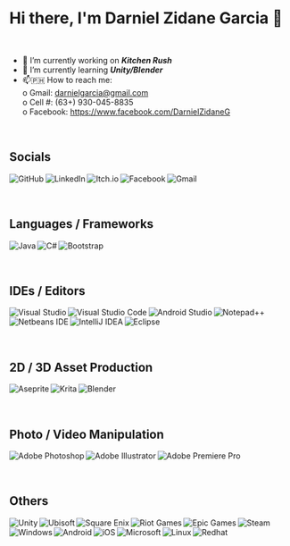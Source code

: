 # Hi there, I'm Darniel Zidane Garcia 👋

</br>

- 🔭 I’m currently working on _**Kitchen Rush**_
- 🌱 I’m currently learning _**Unity/Blender**_ 
- 📫🇵🇭 How to reach me:
  <br>o Gmail: darnielgarcia@gmail.com
  <br>o Cell #: (63+) 930-045-8835
  <br>o Facebook: https://www.facebook.com/DarnielZidaneG

<!-- <img align="left" width ="47%" src="https://github-readme-stats.vercel.app/api?username=D-Zidane-G&show_icons=true&theme=gotham"/>
<img width ="47%" src="https://github-readme-stats.vercel.app/api/top-langs/?username=D-Zidane-G&layout=compact"/> -->

<br><h2> Socials </h2>
<a href = "https://www.github.com/D-Zidane-G/"> <img align="left" alt = "GitHub" src = "https://img.shields.io/badge/github-%23121011.svg?style=for-the-badge&logo=github&logoColor=white" /> </a>
<a href = "https://www.linkedin.com/in/darniel-zidane-garcia/" ><img align="left" alt = "LinkedIn" src = "https://img.shields.io/badge/linkedin-%230077B5.svg?style=for-the-badge&logo=linkedin&logoColor=white" /></a>
<a href = "https://dzg.itch.io" ><img align="left" alt = "Itch.io" src = "https://img.shields.io/badge/Itch-%23FF0B34.svg?style=for-the-badge&logo=Itch.io&logoColor=white" /></a>
<a href = "https://www.facebook.com/DarnielZidaneG" ><img align="left" alt = "Facebook" src = "https://img.shields.io/badge/Facebook-%231877F2.svg?style=for-the-badge&logo=Facebook&logoColor=white"/></a>
<img alt = "Gmail" src = "https://img.shields.io/badge/Gmail-D14836?style=for-the-badge&logo=gmail&logoColor=white" />

<br><h2> Languages / Frameworks </h2>
<img align="left" alt = "Java" src = "https://img.shields.io/badge/java-%23ED8B00.svg?style=for-the-badge&logo=java&logoColor=white"/>
<img align="left" alt = "C#" src = "https://img.shields.io/badge/c%23-%23239120.svg?style=for-the-badge&logo=c-sharp&logoColor=white"/>
<img alt = "Bootstrap" src = "https://img.shields.io/badge/bootstrap-%23563D7C.svg?style=for-the-badge&logo=bootstrap&logoColor=white"/>

<br><h2> IDEs / Editors </h2>
<img align="left" alt = "Visual Studio" src = "https://img.shields.io/badge/Visual%20Studio-5C2D91.svg?style=for-the-badge&logo=visual-studio&logoColor=white"/>
<img align="left" alt = "Visual Studio Code" src = "https://img.shields.io/badge/Visual%20Studio%20Code-0078d7.svg?style=for-the-badge&logo=visual-studio-code&logoColor=white" />
<img align="left" alt = "Android Studio" src = "https://img.shields.io/badge/Android%20Studio-3DDC84.svg?style=for-the-badge&logo=android-studio&logoColor=white" />
<img align="left" alt = "Notepad++" src = "https://img.shields.io/badge/Notepad++-90E59A.svg?style=for-the-badge&logo=notepad%2b%2b&logoColor=black" />
<img align="left" alt = "Netbeans IDE" src = "https://img.shields.io/badge/NetBeansIDE-1B6AC6.svg?style=for-the-badge&logo=apache-netbeans-ide&logoColor=white" />
<img align="left" alt = "IntelliJ IDEA" src = "https://img.shields.io/badge/IntelliJIDEA-000000.svg?style=for-the-badge&logo=intellij-idea&logoColor=white" />
<img alt = "Eclipse" src = "https://img.shields.io/badge/Eclipse-FE7A16.svg?style=for-the-badge&logo=Eclipse&logoColor=white" />  

<br><h2> 2D / 3D Asset Production </h2>
<img align="left" alt = "Aseprite" src = "https://img.shields.io/badge/Aseprite-FFFFFF?style=for-the-badge&logo=Aseprite&logoColor=#7D929E" />
<img align="left" alt = "Krita" src = "https://img.shields.io/badge/Krita-203759?style=for-the-badge&logo=krita&logoColor=EEF37B" />
<img alt = "Blender" src = "https://img.shields.io/badge/blender-%23F5792A.svg?style=for-the-badge&logo=blender&logoColor=white" />

<br><h2> Photo / Video Manipulation </h2>
<img align="left" alt = "Adobe Photoshop" src = "https://img.shields.io/badge/adobe%20photoshop-%2331A8FF.svg?style=for-the-badge&logo=adobe%20photoshop&logoColor=white" />
<img align="left" alt = "Adobe Illustrator" src = "https://img.shields.io/badge/adobe%20illustrator-%23FF9A00.svg?style=for-the-badge&logo=adobe%20illustrator&logoColor=white" />
<img alt = "Adobe Premiere Pro" src = "https://img.shields.io/badge/Adobe%20Premiere%20Pro-9999FF.svg?style=for-the-badge&logo=Adobe%20Premiere%20Pro&logoColor=white" />

<br><h2> Others </h2>
<img align="left" alt = "Unity" src = "https://img.shields.io/badge/unity-%23000000.svg?style=for-the-badge&logo=unity&logoColor=white"/>
<img align="left" alt = "Ubisoft" src = "https://img.shields.io/badge/Ubisoft-%23F5F5F5.svg?style=for-the-badge&logo=Ubisoft&logoColor=black"/>
<img align="left" alt = "Square Enix" src = "https://img.shields.io/badge/SquareEnix-%23ED1C24.svg?style=for-the-badge&logo=SquareEnix&logoColor=white"/>
<img align="left" alt = "Riot Games" src = "https://img.shields.io/badge/riotgames-D32936.svg?style=for-the-badge&logo=riotgames&logoColor=white"/>
<img align="left" alt = "Epic Games" src = "https://img.shields.io/badge/epicgames-%23313131.svg?style=for-the-badge&logo=epicgames&logoColor=white"/>
<img align="left" alt = "Steam" src = "https://img.shields.io/badge/steam-%23000000.svg?style=for-the-badge&logo=steam&logoColor=white"/>
<img align="left" alt = "Windows" src = "https://img.shields.io/badge/Windows-0078D6?style=for-the-badge&logo=windows&logoColor=white" />
<img align="left" alt = "Android" src = "https://img.shields.io/badge/Android-3DDC84?style=for-the-badge&logo=android&logoColor=white" />
<img align="left" alt = "iOS" src = "https://img.shields.io/badge/iOS-000000?style=for-the-badge&logo=ios&logoColor=white" />
<img align="left" alt = "Microsoft" src = "https://img.shields.io/badge/Microsoft-0078D4?style=for-the-badge&logo=microsoft&logoColor=white" />
<img align="left" alt = "Linux" src = "https://img.shields.io/badge/Linux-FCC624?style=for-the-badge&logo=linux&logoColor=black" />
<img alt = "Redhat" src = "https://img.shields.io/badge/Red%20Hat-EE0000?style=for-the-badge&logo=redhat&logoColor=white"/>

<!--
**D-Zidane-G/D-Zidane-G** is a ✨ _special_ ✨ repository because its `README.md` (this file) appears on your GitHub profile.
### Game Developer
Here are some ideas to get you started:

- 🔭 I’m currently working on ...
- 🌱 I’m currently learning ...
- 👯 I’m looking to collaborate on ...
- 🤔 I’m looking for help with ...
- 💬 Ask me about ...
- 📫 How to reach me: ...
- 😄 Pronouns: ...
- ⚡ Fun fact: ...
-->
